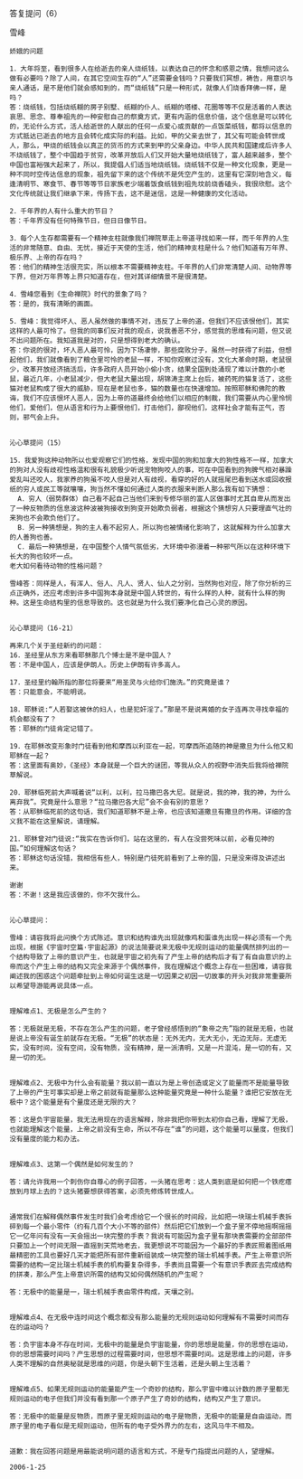 答复提问（6）

雪峰


    娇娥的问题

    1．大年将至，看到很多人在给逝去的亲人烧纸钱，以表达自己的怀念和感恩之情，我想问这么做有必要吗？除了人间，在其它空间生存的“人”还需要金钱吗？只要我们冥想，祷告，用意识与亲人通话，是不是他们就会感知到的，而“烧纸钱”只是一种形式，就像人们烧香拜佛一样，是吗？
    答：烧纸钱，包括烧纸糊的房子别墅、纸糊的仆人、纸糊的塔楼、花圈等等不仅是活着的人表达哀思、思念、尊奉祖先的一种安慰自己的祭奠方式，更有内涵的信息价值，这个信息是可以转化的，无论什么方式，活人给逝世的人献出的任何一点爱心或贡献的一点饭菜纸钱，都将以信息的方式抵达已逝去的地方且会转化成实际的利益。比如，甲的父亲去世了，其父有可能会转世成人，那么，甲烧的纸钱会以真正的货币的方式来到甲的父亲身边。中华人民共和国建成后许多人不烧纸钱了，整个中国趋于贫穷，改革开放后人们又开始大量地烧纸钱了，富人越来越多，整个中国也富裕强大起来了，所以，我提倡人们适当地烧纸钱。烧纸钱不仅是一种文化现象，更是一种不同时空传达信息的现象，祖先留下来的这个传统不是凭空产生的，这里有它深刻地含义，每逢清明节、寒食节、春节等等节日家族老少端着饭食纸钱到祖先坟前烧香磕头，我很欣慰。这个文化传统就让我们继承下来，传扬下去，这不是迷信，这是一种健康的文化活动。

    2．千年界的人有什么重大的节日？
    答：千年界没有任何特殊节日，但日日像节日。

    3．每个人生存都需要有一个精神支柱就像我们禅院草走上帝道寻找如来一样，而千年界的人生活的非常随意、自由、无忧，接近于天使的生活，他们的精神支柱是什么？他们知道有万年界、极乐界、上帝的存在吗？
    答：他们的精神生活很充实，所以根本不需要精神支柱。千年界的人们非常清楚人间、动物界等下界，但对万年界等上界只知道存在，但对其详细情景不是很清楚。

    4．雪峰您看到《生命禅院》时代的景象了吗？ 
    答：是的，我有清晰的画面。

    5．雪峰：我觉得坏人、恶人虽然做的事情不对，违反了上帝的道，但我们不应该恨他们，其实这样的人最可怜了。但我的同事们反对我的观点，说我善恶不分，感觉我的思维有问题，但又说不出问题所在。我知道我是对的，只是想得到老大的确认。
    答：你说的很对，坏人恶人最可怜，因为下场凄惨，那些腐败分子，虽然一时获得了利益，但想起他们，我们就像看到了粮仓里可怜的老鼠一样，不知你观察过没有，文化大革命时期，老鼠很少，改革开放经济搞活后，许多政府人员开始小偷小贪，结果全国到处涌现了难以计数的小老鼠，最近几年，小老鼠减少，但大老鼠大量出现，胡锦涛主席上台后，被药死的猫复活了，这些猫对老鼠构成了很大的威胁，现在是老鼠也多，猫的数量也在快速增加。按照耶稣和佛陀的教诲，我们不应该恨坏人恶人，因为上帝的道最终会给他们以相应的制裁，我们需要从内心里怜悯他们，爱他们，但从语言和行为上要恨他们，打击他们，鄙视他们，这样社会才能有正气，否则，邪气会上升。


    沁心草提问（15）

    15．我爱狗这种动物所以也爱观察它们的性格，发现中国的狗和加拿大的狗性格不一样，加拿大的狗对人没有歧视性格温和很有礼貌极少听说宠物狗咬人的事，可在中国看到的狗脾气相对暴躁爱乱叫还咬人，我家养的狗虽不咬人但是对人有歧视，看穿的好的人就摇尾巴看到送水或回收报纸的穷人或民工等就嚷嚷，狗当然不懂如何通过人类的衣服来判断人那么我有如下猜想：
      A．穷人（弱势群体）自己看不起自己当他们来到专修华丽的富人区做事时尤其自卑从而发出了一种反物质的信息波这种波被狗接收到狗变开始欺负弱者，根据这个猜想穷人只要理直气壮的来狗也不会欺负他们了。
      B．另一种猜想是，狗的主人看不起穷人，所以狗也被情绪化影响了，这就解释为什么加拿大的人善狗也善。
      C．最后一种猜想是，在中国整个人情气氛低劣，大环境中弥漫着一种邪气所以在这种环境下长大的狗也较坏一点。
    老大如何看待动物的性格问题？

    雪峰答：同样是人，有浑人、俗人、凡人、贤人、仙人之分别，当然狗也对应，除了你分析的三点正确外，还应考虑到许多中国狗本身就是中国人转世的，有什么样的人种，就有什么样的狗种。这是生命结构里的信息导致的。这也就是为什么我们要净化自己心灵的原因。


    沁心草提问（16-21）

    再来几个关于圣经新约的问题：
    16．圣经里从东方来看耶稣那几个博士是不是中国人？
    答：不是中国人，应该是伊朗人。历史上伊朗有许多高人。

    17．圣经里约翰所指的那位将要来“用圣灵与火给你们施洗。”的究竟是谁？
    答：只能意会，不能明说。

    18．耶稣说:“人若娶这被休的妇人，也是犯奸淫了。”那是不是说离婚的女子连再次寻找幸福的机会都没有了？
    答：耶稣的门徒肯定记错了。

    19．在耶稣改变形象时门徒看到他和摩西以利亚在一起，可摩西所追随的神是撒旦为什么他又和耶稣在一起？
    答：这里面有奥妙，《圣经》本身就是一个巨大的谜团，等我从众人的视野中消失后我将给禅院草解说。

    20．耶稣临死前大声喊着说“以利，以利，拉马撒巴各大尼。就是说，我的神，我的神，为什么离弃我”。究竟是什么意思？“拉马撒巴各大尼”会不会有别的意思？
    答：从耶稣临死前的这句话，我们知道耶稣不是上帝，也应该知道撒旦有撒旦的作用。详细的含义我不能在这里解说，请理解。

    21．耶稣曾对门徒说:“我实在告诉你们，站在这里的，有人在没尝死味以前，必看见神的国。”如何理解这句话？
    答：耶稣这句话没错，我相信有些人，特别是门徒死前看到了上帝的国，只是没来得及讲述出来。

    谢谢
    答：不谢！这是我应该做的，你不欠我什么。


    沁心草提问：

    雪峰：请容我将此问换个方式陈述。意识和结构谁先出现就像鸡和蛋谁先出现一样必须有一个先出现，根据《宇宙时空篇·宇宙起源》的说法简要说来无极中无规则运动的能量偶然排列出的一个结构导致了上帝的意识产生，也就是宇宙之初先有了产生上帝的结构后才有了有自由意识的上帝而这个产生上帝的结构又完全来源于个偶然事件，我在理解这个概念上存在一些困难，请容我阐述我的困惑这个问题牵扯到上帝如何诞生这是一切因果之初因一切故事的开头对我非常重要所以希望导游能再说具体一点。


    理解难点1、无极是怎么产生的？

    答：无极就是无极，不存在怎么产生的问题，老子曾经感悟到的“象帝之先”指的就是无极，也就是说上帝没有诞生前就存在无极。“无极”的状态是：无外无内，无大无小，无边无际，无虚无实，没有时间，没有空间，没有物质，没有精神，是一派清明，又是一片混沌，是一切的有，又是一切的无。


    理解难点2、无极中为什么会有能量？我以前一直以为是上帝创造或定义了能量而不是能量导致了上帝的产生可事实却是上帝之前就有能量那么这种能量究竟是一种什么能量？谁把它安放在无极中？这个能量是有个量度还是无限的大？

    答：这是负宇宙能量，我无法用现在的语言解释，除非我把你带到太初你自己看，理解了无极，也就能理解这个能量，上帝之前没有生命，所以不存在“谁”的问题，这个能量可以量度，但我们没有量度的能力和办法。


    理解难点3、这第一个偶然是如何发生的？

    答：请允许我用一个刺伤你自尊心的例子回答，一头猪在思考：这人类到底是如何把一个铁疙瘩放到月球上去的？这头猪要想获得答案，必须先修炼转世成人。


    通常我们在解释偶然事件发生时我们会考虑给它一个很长的时间段，比如把一块瑞士机械手表拆碎到每一个最小零件（约有几百个大小不等的部件）然后把它们放到一个盒子里不停地摇啊摇摇它一亿年问有没有一天会摇出一块完整的手表？我说有可能因为盒子里有那块表需要的全部部件只要加上一个时间无限一直摇到天荒地老去，我更想说不可能因为一个最好的手表匠照着图纸用最精密的工具也要好几天才能把所有部件重新组装成一块完整的瑞士机械手表。产生上帝意识所需要的结构一定比瑞士机械手表的机构要复杂得多，手表尚且需要一个有意识手表匠去完成结构的拼凑，那么产生上帝意识所需的结构又如何偶然随机的产生呢？

    答：无极中的能量是一，瑞士机械手表由零件构成，天壤之别。


    理解难点4、在无极中连时间这个概念都没有那么能量的无规则运动如何理解有不需要时间而存在的运动吗？ 

    答：负宇宙本身不存在时间，无极中的能量是负宇宙能量，你的思想是能量，你的思想在运动，你的思想需要时间吗？产生思想的过程需要时间，但思想不需要时间。这是思维上的问题，许多人类不理解的自然奥秘就是思维的问题，你是头朝下生活着，还是头朝上生活着？


    理解难点5、如果无规则运动的能量能产生一个奇妙的结构，那么宇宙中难以计数的原子里都无规则运动的电子但我们并没有看到那一个原子产生了奇妙的结构，结构又产生了意识。

    答：无极中的能量是反物质，而原子里无规则运动的电子是物质，无极中的能量是自由运动，而原子里的电子看似是无规则运动，但所有的电子受外界力的左右，这风马牛不相及。


    道歉：我在回答问题是用最能说明问题的语言和方式，不是专门指提出问题的人，望理解。

    2006-1-25




